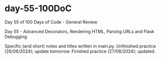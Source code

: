 # day-55-100DoC
Day 55 of 100 Days of Code - General Review

Day 55 - Advanced Decorators, Rendering HTML, Parsing URLs and Flask Debugging

Specific (and short) notes and titles written in main.py. 
  Unfinished practice (26/06/2024); update tomorrow.
    Finished practice (27/06/2024); updated.
